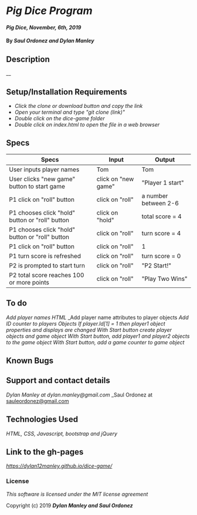 # _Pig Dice Program_

#### _Pig Dice, November, 6th, 2019_

#### By _**Saul Ordonez and Dylan Manley**_

## Description

__

## Setup/Installation Requirements

* _Click the clone or download button and copy the link_
* _Open your terminal and type "git clone (link)"_
* _Double click on the dice-game folder_
* _Double click on index.html to open the file in a web browser_

## Specs

|Specs|Input|Output|
|-|-|-|
|User inputs player names|Tom|Tom|
|User clicks "new game" button to start game|click on "new game"|"Player 1 start"|
|P1 click on "roll" button|click on "roll"|a number between 2-6|
|P1 chooses click "hold" button or "roll" button|click on "hold"|total score = 4|
|P1 chooses click "hold" button or "roll" button|click on "roll"|turn score = 4|
|P1 click on "roll" button|click on "roll"|1|
|P1 turn score is refreshed|click on "roll"|turn score = 0|
|P2 is prompted to start turn|click on "roll"|"P2 Start!"|
|P2 total score reaches 100 or more points|click on "roll"|"Play Two Wins"|    


## To do

_Add player names HTML_
_Add player name attributes to player objects
_Add ID counter to players Objects_
_If player.Id[1] = 1 then player1 object properties and displays are changed_
_With Start button create player objects and game object_
_With Start button, add player1 and player2 objects to the game object_
_With Start button, add a game counter to game object_


## Known Bugs


## Support and contact details

_Dylan Manley at dylan.manley@gmail.com_
_Saul Ordonez at sauleordonez@gmail.com

## Technologies Used

_HTML, CSS, Javascript, bootstrap and jQuery_

## Link to the gh-pages ##

_https://dylan12manley.github.io/dice-game/_

### License

*This software is licensed under the MIT license agreement*

Copyright (c) 2019 **_Dylan Manley and Saul Ordonez_**
